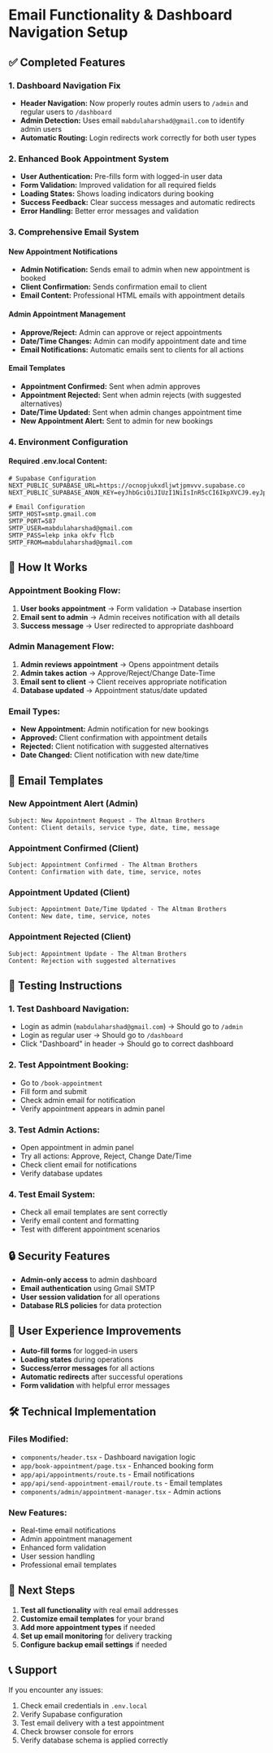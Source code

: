 # Email Functionality & Dashboard Navigation Setup

## ✅ Completed Features

### 1. **Dashboard Navigation Fix**
- **Header Navigation:** Now properly routes admin users to `/admin` and regular users to `/dashboard`
- **Admin Detection:** Uses email `mabdulaharshad@gmail.com` to identify admin users
- **Automatic Routing:** Login redirects work correctly for both user types

### 2. **Enhanced Book Appointment System**
- **User Authentication:** Pre-fills form with logged-in user data
- **Form Validation:** Improved validation for all required fields
- **Loading States:** Shows loading indicators during booking
- **Success Feedback:** Clear success messages and automatic redirects
- **Error Handling:** Better error messages and validation

### 3. **Comprehensive Email System**

#### **New Appointment Notifications**
- **Admin Notification:** Sends email to admin when new appointment is booked
- **Client Confirmation:** Sends confirmation email to client
- **Email Content:** Professional HTML emails with appointment details

#### **Admin Appointment Management**
- **Approve/Reject:** Admin can approve or reject appointments
- **Date/Time Changes:** Admin can modify appointment date and time
- **Email Notifications:** Automatic emails sent to clients for all actions

#### **Email Templates**
- **Appointment Confirmed:** Sent when admin approves
- **Appointment Rejected:** Sent when admin rejects (with suggested alternatives)
- **Date/Time Updated:** Sent when admin changes appointment time
- **New Appointment Alert:** Sent to admin for new bookings

### 4. **Environment Configuration**

#### **Required .env.local Content:**
```env
# Supabase Configuration
NEXT_PUBLIC_SUPABASE_URL=https://ocnopjukxdljwtjpmvvv.supabase.co
NEXT_PUBLIC_SUPABASE_ANON_KEY=eyJhbGciOiJIUzI1NiIsInR5cCI6IkpXVCJ9.eyJpc3MiOiJzdXBhYmFzZSIsInJlZiI6Im9jbm9wanVreGRsand0anBtdnZ2Iiwicm9sZSI6ImFub24iLCJpYXQiOjE3NTQwNzMxNTAsImV4cCI6MjA2OTY0OTE1MH0.YhpJdd6vYaamTepp_OwHR7u62v6l9CeOiCW6ZABTK0U

# Email Configuration
SMTP_HOST=smtp.gmail.com
SMTP_PORT=587
SMTP_USER=mabdulaharshad@gmail.com
SMTP_PASS=lekp inka okfv flcb
SMTP_FROM=mabdulaharshad@gmail.com
```

## 🔧 How It Works

### **Appointment Booking Flow:**
1. **User books appointment** → Form validation → Database insertion
2. **Email sent to admin** → Admin receives notification with all details
3. **Success message** → User redirected to appropriate dashboard

### **Admin Management Flow:**
1. **Admin reviews appointment** → Opens appointment details
2. **Admin takes action** → Approve/Reject/Change Date-Time
3. **Email sent to client** → Client receives appropriate notification
4. **Database updated** → Appointment status/date updated

### **Email Types:**
- **New Appointment:** Admin notification for new bookings
- **Approved:** Client confirmation with appointment details
- **Rejected:** Client notification with suggested alternatives
- **Date Changed:** Client notification with new date/time

## 📧 Email Templates

### **New Appointment Alert (Admin)**
```
Subject: New Appointment Request - The Altman Brothers
Content: Client details, service type, date, time, message
```

### **Appointment Confirmed (Client)**
```
Subject: Appointment Confirmed - The Altman Brothers
Content: Confirmation with date, time, service, notes
```

### **Appointment Updated (Client)**
```
Subject: Appointment Date/Time Updated - The Altman Brothers
Content: New date, time, service, notes
```

### **Appointment Rejected (Client)**
```
Subject: Appointment Update - The Altman Brothers
Content: Rejection with suggested alternatives
```

## 🚀 Testing Instructions

### **1. Test Dashboard Navigation:**
- Login as admin (`mabdulaharshad@gmail.com`) → Should go to `/admin`
- Login as regular user → Should go to `/dashboard`
- Click "Dashboard" in header → Should go to correct dashboard

### **2. Test Appointment Booking:**
- Go to `/book-appointment`
- Fill form and submit
- Check admin email for notification
- Verify appointment appears in admin panel

### **3. Test Admin Actions:**
- Open appointment in admin panel
- Try all actions: Approve, Reject, Change Date/Time
- Check client email for notifications
- Verify database updates

### **4. Test Email System:**
- Check all email templates are sent correctly
- Verify email content and formatting
- Test with different appointment scenarios

## 🔒 Security Features

- **Admin-only access** to admin dashboard
- **Email authentication** using Gmail SMTP
- **User session validation** for all operations
- **Database RLS policies** for data protection

## 📱 User Experience Improvements

- **Auto-fill forms** for logged-in users
- **Loading states** during operations
- **Success/error messages** for all actions
- **Automatic redirects** after successful operations
- **Form validation** with helpful error messages

## 🛠️ Technical Implementation

### **Files Modified:**
- `components/header.tsx` - Dashboard navigation logic
- `app/book-appointment/page.tsx` - Enhanced booking form
- `app/api/appointments/route.ts` - Email notifications
- `app/api/send-appointment-email/route.ts` - Email templates
- `components/admin/appointment-manager.tsx` - Admin actions

### **New Features:**
- Real-time email notifications
- Admin appointment management
- Enhanced form validation
- User session handling
- Professional email templates

## 🎯 Next Steps

1. **Test all functionality** with real email addresses
2. **Customize email templates** for your brand
3. **Add more appointment types** if needed
4. **Set up email monitoring** for delivery tracking
5. **Configure backup email settings** if needed

## 📞 Support

If you encounter any issues:
1. Check email credentials in `.env.local`
2. Verify Supabase configuration
3. Test email delivery with a test appointment
4. Check browser console for errors
5. Verify database schema is applied correctly 